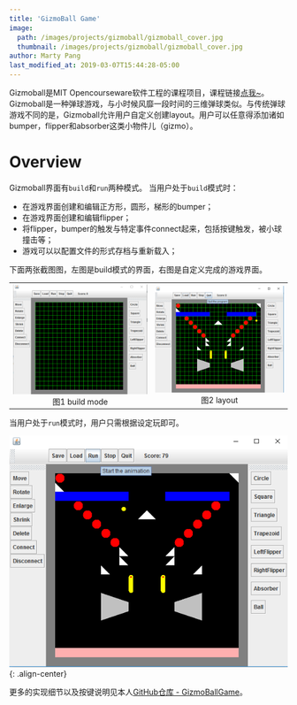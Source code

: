 ```yaml
---
title: 'GizmoBall Game'
image: 
  path: /images/projects/gizmoball/gizmoball_cover.jpg
  thumbnail: /images/projects/gizmoball/gizmoball_cover.jpg
author: Marty Pang
last_modified_at: 2019-03-07T15:44:28-05:00
---
```


Gizmoball是MIT Opencourseware软件工程的课程项目，课程链接[点我~](https://ocw.mit.edu/courses/electrical-engineering-and-computer-science/6-170-laboratory-in-software-engineering-fall-2005/)。Gizmoball是一种弹球游戏，与小时候风靡一段时间的三维弹球类似。与传统弹球游戏不同的是，Gizmoball允许用户自定义创建layout。用户可以任意得添加诸如bumper，flipper和absorber这类小物件儿（gizmo）。

# Overview

Gizmoball界面有`build`和`run`两种模式。
当用户处于`build`模式时：
- 在游戏界面创建和编辑正方形，圆形，梯形的bumper；
- 在游戏界面创建和编辑flipper；
- 将flipper，bumper的触发与特定事件connect起来，包括按键触发，被小球撞击等；
- 游戏可以以配置文件的形式存档与重新载入；

下面两张截图图，左图是build模式的界面，右图是自定义完成的游戏界面。

<table>
    <tr>
        <td ><center><img src="/images/projects/gizmoball/build_mode.png" >图1  build mode </center></td>
        <td ><center><img src="/images/projects/gizmoball/layout.png"  >图2 layout</center></td>
    </tr>
</table>

当用户处于`run`模式时，用户只需根据设定玩即可。

![run_mode](/images/projects/gizmoball/run_mode.png){:  .align-center}

更多的实现细节以及按键说明见本人[GitHub仓库 - GizmoBallGame](https://github.com/MartyPang/GizmoBallGame)。